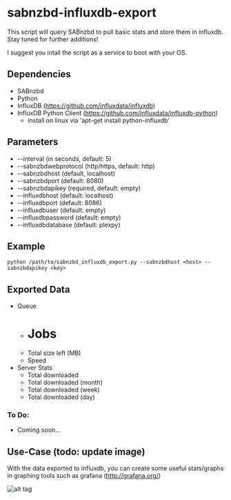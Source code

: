 # sabnzbd-influxdb-export

This script will query SABnzbd to pull basic stats and store them in influxdb. Stay tuned for further additions!

I suggest you intall the script as a service to boot with your OS.

## Dependencies
  * SABnzbd
  * Python
  * InfluxDB (https://github.com/influxdata/influxdb)
  * InfluxDB Python Client (https://github.com/influxdata/influxdb-python)
    - install on linux via 'apt-get install python-influxdb'

## Parameters
  * --interval (in seconds, default: 5)
  * --sabnzbdwebprotocol (http/https, default: http)
  * --sabnzbdhost (default, localhost)
  * --sabnzbdport (default: 8080)
  * --sabnzbdapikey (required, default: empty)
  * --influxdbhost (default: localhost)
  * --influxdbport (default: 8086)
  * --influxdbuser (default: empty)
  * --influxdbpassword (default: empty)
  * --influxdbdatabase (default: plexpy)

## Example

  ```
  python /path/to/sabnzbd_influxdb_export.py --sabnzbdhost <host> --sabnzbdapikey <key>
  ```

## Exported Data
  * Queue
    - # Jobs
    - Total size left (MB)
    - Speed
  * Server Stats
    - Total downloaded
    - Total downloaded (month)
    - Total downloaded (week)
    - Total downloaded (day)
  
### To Do:
  * Coming soon...

## Use-Case (todo: update image)
  With the data exported to influxdb, you can create some useful stats/graphs in graphing tools such as grafana (http://grafana.org/)
  
  ![alt tag](https://cloud.githubusercontent.com/assets/4528753/17122931/7176e2aa-52a5-11e6-8ff1-89ab6a8e7f82.png)
  
  
